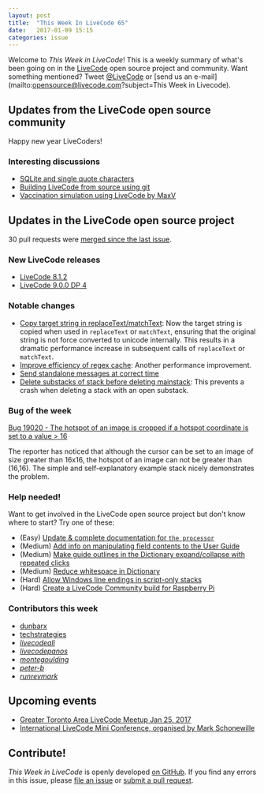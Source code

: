 ```yaml
---
layout: post
title:  "This Week In LiveCode 65"
date:   2017-01-09 15:15
categories: issue
---
```


Welcome to *This Week in LiveCode*!  This is a weekly summary of what's been
going on in the [LiveCode](https://livecode.com/) open source project and
community.  Want something mentioned?  Tweet
[@LiveCode](https://twitter.com/LiveCode) or
[send us an e-mail](mailto:opensource@livecode.com?subject=This Week in Livecode).

## Updates from the LiveCode open source community

Happy new year LiveCoders!

<!---
### News and blog posts
-->

### Interesting discussions

- [SQLite and single quote characters](https://www.mail-archive.com/use-livecode@lists.runrev.com/msg81229.html)
- [Building LiveCode from source using git](https://www.mail-archive.com/use-livecode@lists.runrev.com/msg81505.html)
- [Vaccination simulation using LiveCode by MaxV](https://www.facebook.com/groups/livecodeusers/permalink/1235044569867724/)

## Updates in the LiveCode open source project

30 pull requests were [merged since the last issue](https://github.com/search?utf8=%E2%9C%93&q=org%3Alivecode+is%3Apublic+is%3Apr+is%3Amerged+merged%3A2016-12-19..2017-01-08&type=Issues&ref=searchresults).

### New LiveCode releases

- [LiveCode 8.1.2](https://downloads.livecode.com/livecode/8_1_2)
- [LiveCode 9.0.0 DP 4](https://downloads.livecode.com/livecode/9_0_0)

### Notable changes

- [Copy target string in replaceText/matchText](https://github.com/livecode/livecode/pull/4990):
  Now the target string is copied when used in `replaceText` or `matchText`, ensuring that the original string is not
  force converted to unicode internally. This results in a dramatic performance increase in subsequent calls of `replaceText` or `matchText`.
- [Improve efficiency of regex cache](https://github.com/livecode/livecode/pull/4989):
  Another performance improvement.
- [Send standalone messages at correct time](https://github.com/livecode/livecode/pull/4871)
- [Delete substacks of stack before deleting mainstack](https://github.com/livecode/livecode/pull/5023):
  This prevents a crash when deleting a stack with an open substack.


### Bug of the week

[Bug 19020 -  The hotspot of an image is cropped if a hotspot coordinate is set to a value > 16](http://quality.livecode.com/show_bug.cgi?id=19020)

The reporter has noticed that although the cursor can be set to an image of size greater than 16x16, the hotspot of an image can not be greater than (16,16).
The simple and self-explanatory example stack nicely demonstrates the problem.

### Help needed!

Want to get involved in the LiveCode open source project but don't know where
to start?  Try one of these:

- (Easy) [Update & complete documentation for `the processor`](http://quality.livecode.com/show_bug.cgi?id=17974)
- (Medium) [Add info on manipulating field contents to the User Guide](http://quality.livecode.com/show_bug.cgi?id=18990)
- (Medium) [Make guide outlines in the Dictionary expand/collapse with repeated clicks](http://quality.livecode.com/show_bug.cgi?id=18184)
- (Medium) [Reduce whitespace in Dictionary](http://quality.livecode.com/show_bug.cgi?id=18278)
- (Hard) [Allow Windows line endings in script-only stacks](http://quality.livecode.com/show_bug.cgi?id=17810)
- (Hard) [Create a LiveCode Community build for Raspberry Pi](http://forums.livecode.com/viewtopic.php?f=76&t=27912)

### Contributors this week

- [dunbarx](https://github.com/dunbarx)
- [techstrategies](https://github.com/techstrategies)
- *[livecodeali](https://github.com/livecodeali)*
- *[livecodepanos](https://github.com/livecodepanos)*
- *[montegoulding](https://github.com/montegoulding)*
- *[peter-b](https://github.com/peter-b)*
- *[runrevmark](https://github.com/runrevmark)*


## Upcoming events

- [Greater Toronto Area LiveCode Meetup Jan 25, 2017](http://forums.livecode.com/viewtopic.php?t=28620&p=150027#p150027)
- [International LiveCode Mini Conference, organised by Mark Schonewille](https://www.mail-archive.com/use-livecode@lists.runrev.com/msg81544.html)

## Contribute!

*This Week in LiveCode* is openly developed
[on GitHub](https://github.com/livecode/this-week-in-livecode).
If you find any errors in this issue, please
[file an issue](https://github.com/livecode/this-week-in-livecode/issues) or
[submit a pull request](https://github.com/livecode/this-week-in-livecode/pulls).
